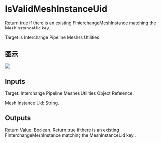 # IsValidMeshInstanceUid

Return true if there is an existing FInterchangeMeshInstance matching the MeshInstanceUid key.

Target is Interchange Pipeline Meshes Utilities

## 图示

![]($-20221218-19364890.png)

## Inputs

Target: Interchange Pipeline Meshes Utilities Object Reference.

Mesh Instance Uid: String.  

## Outputs

Return Value: Boolean. Return true if there is an existing FInterchangeMeshInstance matching the MeshInstanceUid key..

